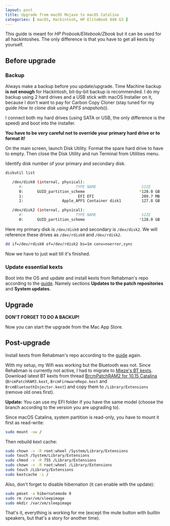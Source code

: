 ```yaml
---
layout: post
title: Upgrade from macOS Mojave to macOS Catalina
categories: [ macOS, Hackintosh, HP EliteBook 840 G3 ]
---
```


This guide is meant for _HP Probook/Elitebook/Zbook_ but it can be used for all hackintoshes. The only difference is that you have to get all kexts by yourself.

## Before upgrade

### Backup

Always make a backup before you update/upgrade. Time Machine backup **is not enough** for Hackintosh, bit-by-bit backup is recommended. I do my backup using 2 hard drives and a USB stick with macOS Installer on it, because I don't want to pay for Carbon Copy Cloner (stay tuned for my guide _How to clone disk using APFS snapshots_)).

I connect both my hard drives (using SATA or USB, the only difference is the speed) and boot into the installer.

**You have to be very careful not to override your primary hard drive or to format it!**

On the main screen, launch Disk Utility. Format the spare hard drive to have to empty. Then close the Disk Utility and run Terminal from Utilities menu.

Identify disk number of your primary and secondary disk.

```bash
diskutil list

   /dev/disk0 (internal, physical):
      #:                       TYPE NAME                    SIZE       IDENTIFIER
      0:      GUID_partition_scheme                        *128.0 GB   disk0
      1:                        EFI EFI                     209.7 MB   disk0s1
      2:                 Apple_APFS Container disk1         127.8 GB   disk0s2

   /dev/disk2 (internal, physical):
      #:                       TYPE NAME                    SIZE       IDENTIFIER
      0:      GUID_partition_scheme                        *128.0 GB   disk2
```

Here my primary disk is `/dev/disk0` and secondary is `/dev/disk2`. We will reference these drives as `/dev/rdisk0` and `/dev/rdisk2`.

```bash
dd if=/dev/rdisk0 of=/dev/rdisk2 bs=1m conv=noerror,sync
```

Now we have to just wait till it's finished.

### Update essential kexts

Boot into the OS and update and install kexts from Rehabman's repo according to the [guide](https://www.tonymacx86.com/threads/guide-hp-probook-elitebook-zbook-using-clover-uefi-hotpatch.261719/). Namely sections **Updates to the patch repositories** and **System updates**.

## Upgrade

**DON'T FORGET TO DO A BACKUP!**

Now you can start the upgrade from the Mac App Store.

## Post-upgrade

Install kexts from Rehabman's repo according to the [guide](https://www.tonymacx86.com/threads/guide-hp-probook-elitebook-zbook-using-clover-uefi-hotpatch.261719/) again.

With my setup, my Wifi was working but the Bluetooth was not. Since Rehabman is currently not active, I had to migrate to [Mieze's BT kexts](https://github.com/Mieze/OS-X-BrcmPatchRAM-Catalina). Download latest BT kexts from thread [BrcmPatchRAM2 for 10.15 Catalina](https://www.insanelymac.com/forum/topic/339175-brcmpatchram2-for-1015-catalina-broadcom-bluetooth-firmware-upload/?page=6) (`BrcmPatchRAM3.kext`, `BrcmFirmwareRepo.kext` and `BrcmBluetoothInjector.kext`) and copy them to `/Library/Extensions` (remove old ones first).

**Update:** You can use my EFI folder if you have the same model (choose the branch according to the version you are upgrading to).

Since macOS Catalina, system partition is read-only, you have to mount it first as read-write:

```bash
sudo mount -uw /
```

Then rebuild kext cache:

```bash
sudo chown -v -R root:wheel /System/Library/Extensions
sudo touch /System/Library/Extensions
sudo chmod -v -R 755 /Library/Extensions
sudo chown -v -R root:wheel /Library/Extensions
sudo touch /Library/Extensions
sudo kextcache -i /
```

Also, don't forget to disable hibernation (it can enable with the update):

```bash
sudo pmset -a hibernatemode 0
sudo rm /var/vm/sleepimage
sudo mkdir /var/vm/sleepimage
```

That's it, everything is working for me (except the mute button with builtin speakers, but that's a story for another time).
